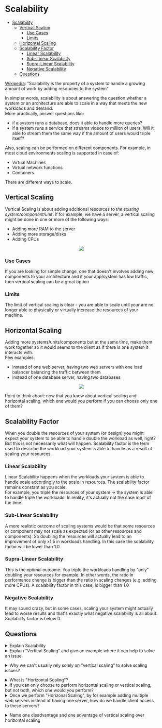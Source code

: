 # Scalability

- [Scalability](#scalability)
  - [Vertical Scaling](#vertical-scaling)
    - [Use Cases](#use-cases)
    - [Limits](#limits)
  - [Horizontal Scaling](#horizontal-scaling)
  - [Scalability Factor](#scalability-factor)
    - [Linear Scalability](#linear-scalability)
    - [Sub-Linear Scalability](#sub-linear-scalability)
    - [Supra-Linear Scalability](#supra-linear-scalability)
    - [Negative Scalability](#negative-scalability)
  - [Questions](#questions)

[Wikipedia](https://en.wikipedia.org/wiki/Scalability): "Scalability is the property of a system to handle a growing amount of work by adding resources to the system"

In simpler words, scalability is about answering the question whether a system or an architecture are able to scale in a way that meets the new workloads and demand.<br>
More practically, answer questions like:
  * if a system runs a database, does it able to handle more queries?
  * if a system runs a service that streams videos to million of users. Will it able to stream them the same way if the amount of users would triple itself?

Also, scaling can be performed on different components. For example, in most cloud environments scaling is supported in case of:

  * Virtual Machines
  * Virtual network functions
  * Containers

There are different ways to scale.

## Vertical Scaling

Vertical Scaling is about adding additional resources to *the existing system/component/unit*. If for example, we have a server, a vertical scaling might be done in one or more of the following ways:

  * Adding more RAM to the server
  * Adding more storage/disks
  * Adding CPUs

<p align="center">
<img src="images/scalability/vertical_scaling.png"/>
</p>

### Use Cases

If you are looking for simple change, one that doesn't involves adding new components to your architecture and if your app/system has low traffic, then vertical scaling can be a great option

### Limits

The limit of vertical scaling is clear - you are able to scale until your are no longer able to physically or virtually increase the resources of your machine.

## Horizontal Scaling

Adding more systems/units/components but at the same time, make them work together so it would seems to the client as if there is one system it interacts with.<br>
Few examples:

 * Instead of one web server, having two web servers with one load balancer balancing the traffic between them
 * Instead of one database server, having two databases

<p align="center">
<img src="images/scalability/horizontal_scaling.png"/>
</p>

Point to think about: now that you know about vertical scaling and horizontal scaling, which one would you perform if you can choose only one of them?

## Scalability Factor

When you double the resources of your system (or design) you might expect your system to be able to handle double the workload as well, right? But this is not necessarily what will happen. Scalability factor is the term used to describe the workload your system is able to handle as a result of scaling your resources.

### Linear Scalability

Linear Scalability happens when the workloads your system is able to handle scale accordingly to the scale in resources. The scalability factor remains constant as you scale.<br>
For example, you triple the resources of your system -> the system is able to handle triple the workloads. In reality, it's actually not the case most of the time.

### Sub-Linear Scalability

A more realistic outcome of scaling systems would be that some resources or component may not scale as expected (or as other resources and components). So doubling the resources will actually lead to an improvement of only x1.5 in workloads handling. In this case the scalability factor will be lower than 1.0

### Supra-Linear Scalability

This is the optimal outcome. You triple the workloads handling by "only" doubling your resources for example. In other words, the ratio in performance change is bigger than the ratio in scaling changes (e.g. adding more CPUs). A scalability factor in this case, is bigger than 1.0

### Negative Scalability

It may sound crazy, but in some cases, scaling your system might actually lead to worse results and that's exactly what negative scalability is all about. Scalability factor is below 0.

## Questions

<details>
<summary>Explain Scalability</summary><br><b>
</b></details>

<details>
<summary>Explain "Vertical Scaling" and give an example where it can help to solve an issue</summary><br><b>

Vertical scaling is the act of adding

For example, you have a website which serve a class of 20 students. Suddenly, you are teaching multiple classes and your website has to service 40 students. In order to be able to do that, you might have to apply "vertical scaling" and add resources like RAM and CPU to the server running your website.
</b></details>

<details>
<summary>Why we can't usually rely solely on "vertical scaling" to solve scaling issues?</summary><br><b>

Because you can't keep upgrading forever a certain server. At some point, you'll hit limitations of buying the best components you could and not having additional space for more components. Maybe the best RAM you could buy is 10TB, but you actually need 19TB RAM to serve all the users.
</b></details>

<details>
<summary>What is "Horizontal Scaling"?</summary><br><b>
</b></details>

<details>
<summary>If you can only choose to perform horizontal scaling or vertical scaling, but not both, which one would you perform?</summary><br><b>
</b></details>

<details>
<summary>Once we perform "Horizonal Scaling", by for example adding multiple web servers instead of having one server, how do we handle client access to these servers? </summary><br><b>

Using a load balancer
</b></details>

<details>
<summary>Name one disadvantage and one advantage of vertical scaling over horizontal scaling</summary><br><b>

Advantage: Simplicity. You increase the resources (maybe also restart something) but that's it, there is no architectural change. In horizontal scaling, you usually need to add a load balancer to distribute the traffic or access to the different nodes, which is considered an architectural change.

Disadvantage: Redundancy. When performed solely on a single server, your architecture will still suffer from redundancy - when your single server is down, your entire application is down.
</b></details>